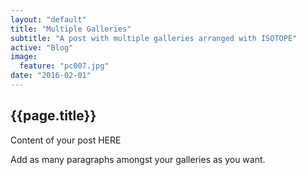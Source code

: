 ```yaml
---
layout: "default"
title: "Multiple Galleries"
subtitle: "A post with multiple galleries arranged with ISOTOPE"
active: "Blog"
image:
  feature: "pc007.jpg"
date: "2016-02-01"
---
```



<section>
	<div>
		<h2>{{page.title}}</h2>
    <p>Content of your post HERE </p>
    <p>Add as many paragraphs amongst your galleries as you want.</p>
  </div>
</section>
